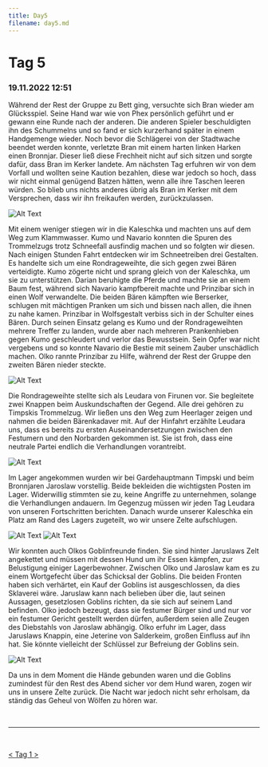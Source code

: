 ```yaml
---
title: Day5
filename: day5.md
--- 
```


# Tag 5
### 19.11.2022 12:51
Während der Rest der Gruppe zu Bett ging, versuchte sich Bran wieder am Glücksspiel. Seine Hand war wie von Phex persönlich geführt und er gewann eine Runde nach der anderen. Die anderen Spieler beschuldigten ihn des Schummelns und so fand er sich kurzerhand später in einem Handgemenge wieder. Noch bevor die Schlägerei von der Stadtwache beendet werden konnte, verletzte Bran mit einem harten linken Harken einen Bronnjar. Dieser ließ diese Frechheit nicht auf sich sitzen und sorgte dafür, dass Bran im Kerker landete. Am nächsten Tag erfuhren wir von dem Vorfall und wollten seine Kaution bezahlen, diese war jedoch so hoch, dass wir nicht einmal genügend Batzen hätten, wenn alle ihre Taschen leeren würden. So blieb uns nichts anderes übrig als Bran im Kerker mit dem Versprechen, dass wir ihn freikaufen werden, zurückzulassen.
  
 ![Alt Text](images/Wurfel.webp "Würfel") 
 
Mit einem weniger stiegen wir in die Kaleschka und machten uns auf dem Weg zum Klammwasser. Kumo und Navario konnten die Spuren des Trommelzugs trotz Schneefall ausfindig machen und so folgten wir diesen. Nach einigen Stunden Fahrt entdecken wir im Schneetreiben drei Gestalten. Es handelte sich um eine Rondrageweihte, die sich gegen zwei Bären verteidigte. Kumo zögerte nicht und sprang gleich von der Kaleschka, um sie zu unterstützen. Darian beruhigte die Pferde und machte sie an einem Baum fest, während sich Navario kampfbereit machte und Prinzibar sich in einen Wolf verwandelte. Die beiden Bären kämpften wie Berserker, schlugen mit mächtigen Pranken um sich und bissen nach allen, die ihnen zu nahe kamen. Prinzibar in Wolfsgestalt verbiss sich in der Schulter eines Bären. Durch seinen Einsatz gelang es Kumo und der Rondrageweihten mehrere Treffer zu landen, wurde aber nach mehreren Prankenhieben gegen Kumo geschleudert und verlor das Bewusstsein. Sein Opfer war nicht vergebens und so konnte Navario die Bestie mit seinem Zauber unschädlich machen. Olko rannte Prinzibar zu Hilfe, während der Rest der Gruppe den zweiten Bären nieder steckte. 

![Alt Text](images/Leudara.webp "Leudara")   
 
Die Rondrageweihte stellte sich als Leudara von Firunen vor. Sie begleitete zwei Knappen beim Auskundschaften der Gegend. Alle drei gehören zu Timpskis Trommelzug. Wir ließen uns den Weg zum Heerlager zeigen und nahmen die beiden Bärenkadaver mit. Auf der Hinfahrt erzählte Leudara uns, dass es bereits zu ersten Auseinandersetzungen zwischen den Festumern und den Norbarden gekommen ist. Sie ist froh, dass eine neutrale Partei endlich die Verhandlungen vorantreibt.

![Alt Text](images/Klammwasser_Lager.webp  "Klammwasser Lager")     

Im Lager angekommen wurden wir bei Gardehauptmann Timpski und beim Bronnjaren Jaroslaw vorstellig. Beide bekleiden die wichtigsten Posten im Lager. Widerwillig stimmten sie zu, keine Angriffe zu unternehmen, solange die Verhandlungen andauern. Im Gegenzug müssen wir jeden Tag Leudara von unseren Fortschritten berichten. Danach wurde unserer Kaleschka ein Platz am Rand des Lagers zugeteilt, wo wir unsere Zelte aufschlugen. 

 ![Alt Text](images/Timpski.webp  "Timpski")  ![Alt Text](images/Jaruslaw.webp  "Jaruslaw")   
  
Wir konnten auch Olkos Goblinfreunde finden. Sie sind hinter Jaruslaws Zelt angekettet und müssen mit dessen Hund um ihr Essen kämpfen, zur Belustigung einiger Lagerbewohner. Zwischen Olko und Jaroslaw kam es zu einem Wortgefecht über das Schicksal der Goblins. Die beiden Fronten haben sich verhärtet, ein Kauf der Goblins ist ausgeschlossen, da dies Sklaverei wäre. Jaruslaw kann nach belieben über die, laut seinen Aussagen, gesetzlosen Goblins richten, da sie sich auf seinem Land befinden. Olko jedoch bezeugt, dass sie festumer Bürger sind und nur vor ein festumer Gericht gestellt werden dürfen, außerdem seien alle Zeugen des Diebstahls von Jaroslaw abhängig. Olko erfuhr im Lager, dass Jaruslaws Knappin, eine Jeterine von Salderkeim, großen Einfluss auf ihn hat. Sie könnte vielleicht der Schlüssel zur Befreiung der Goblins sein. 

![Alt Text](images/Goblin_gegen_Hund.webp   "Goblin gegen Hund")
  
Da uns in dem Moment die Hände gebunden waren und die Goblins zumindest für den Rest des Abend sicher vor dem Hund waren, zogen wir uns in unsere Zelte zurück. Die Nacht war jedoch nicht sehr erholsam, da ständig das Geheul von Wölfen zu hören war.

<br>

----
<br>

[< ](day4.md)
[ Tag 1 ](README.md)
[ >](day6.md)<br>